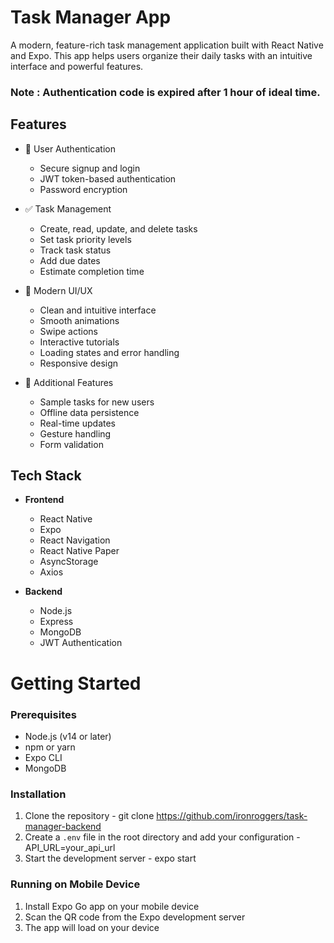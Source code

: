 # Task Manager App

A modern, feature-rich task management application built with React Native and Expo. This app helps users organize their daily tasks with an intuitive interface and powerful features.
### Note : Authentication code is expired after 1 hour of ideal time.

## Features

- 👤 User Authentication
  - Secure signup and login
  - JWT token-based authentication
  - Password encryption

- ✅ Task Management
  - Create, read, update, and delete tasks
  - Set task priority levels
  - Track task status
  - Add due dates
  - Estimate completion time

- 🎨 Modern UI/UX
  - Clean and intuitive interface
  - Smooth animations
  - Swipe actions
  - Interactive tutorials
  - Loading states and error handling
  - Responsive design

- 📱 Additional Features
  - Sample tasks for new users
  - Offline data persistence
  - Real-time updates
  - Gesture handling
  - Form validation

## Tech Stack

- **Frontend**
  - React Native
  - Expo
  - React Navigation
  - React Native Paper
  - AsyncStorage
  - Axios

- **Backend**
  - Node.js
  - Express
  - MongoDB
  - JWT Authentication

# Getting Started

### Prerequisites

- Node.js (v14 or later)
- npm or yarn
- Expo CLI
- MongoDB

### Installation

1. Clone the repository - git clone https://github.com/ironroggers/task-manager-backend
2. Create a `.env` file in the root directory and add your configuration - API_URL=your_api_url
3. Start the development server - expo start


### Running on Mobile Device

1. Install Expo Go app on your mobile device
2. Scan the QR code from the Expo development server
3. The app will load on your device

